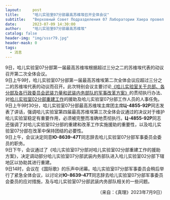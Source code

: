 ```yaml
---
layout:     post
title:      "哈儿实验室07分部最高苏维埃召开全体会议"
subtitle:   "Верховный Совет Подразделения 07 Лаборатории Хаера провел пленарное заседание"
date:       2023-07-09 14:30:00
author:     "哈儿实验室07分部最高苏维埃"
catalog: false
header-img: "img/sssr79.jpg"
header-mask: 0
tags:
  - 消息
---
```


9日，哈儿实验室07分部第一届最高苏维埃根据超过三分之二的苏维埃代表的动议召开第二次全体会议。  
9日上午9时，哈儿实验室07分部第一届最高苏维埃第二次全体会议应超过三分之二的苏维埃代表的动议而召开。此次特别会议主要讨论[《哈儿实验室关于总部、各分部及各行政委员会武装力量和武装内务部队的军事改革方案》](https://khayer.cn/2023/07/08/%E5%93%88%E5%84%BF%E5%AE%9E%E9%AA%8C%E5%AE%A4%E6%9C%80%E9%AB%98%E8%8B%8F%E7%BB%B4%E5%9F%83%E5%8F%AC%E5%BC%80%E5%85%A8%E4%BD%93%E4%BC%9A%E8%AE%AE/)的贯彻执行办法、对[哈儿实验室02分部重建工作](https://khayer.cn/2023/07/02/%E5%93%88%E5%84%BF%E5%AE%9E%E9%AA%8C%E5%AE%A402%E5%88%86%E9%83%A8%E5%81%9C%E6%AD%A2%E7%B4%A7%E6%80%A5%E7%8A%B6%E6%80%81/)的援助及哈儿实验室07分部工作人员的人事任免。  
9日上午9时30分，哈儿实验室07分部最高苏维埃主席团主席**Ц-4855-92Р**同志发表了讲话，强调哈儿实验室第四届最高苏维埃第三次全体会议通过的决议对于维护哈儿实验室稳定有重要作用，必须被完整而准确地贯彻执行。**Ц-4855-92Р**同志还强调了对哈儿实验室02分部的重建和改革工作实施援助的重要性，以及哈儿实验室07分部在改革中保持团结的必要性。  
9日上午，会议决定同意**Ю-8639-47Т**同志辞去哈儿实验室07分部军事委员会委员的职务。  
9日下午，会议通过了《哈儿实验室07分部对哈儿实验室02分部重建工作的援助方案》，决定调动部分哈儿实验室07分部武装内务部队进入哈儿实验室02分部下辖地区以协助其进行重建。  
9日14时，会议在《国际歌》的乐声中闭幕。哈儿实验室07分部军事委员会稍后举行了紧急全体会议，以讨论对**Ю-8639-47Т**同志辞去哈儿实验室07分部军事委员会委员的应对措施，及与哈儿实验室07分部武装内务部队相关的一些问题。
<div style="text-align: right">（来自：《真理》2023年7月9日）</div>